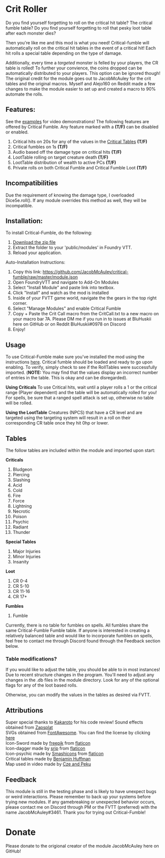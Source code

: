 # Crit Roller
Do you find yourself forgetting to roll on the critical hit table? The critical fumble table?
Do you find yourself forgetting to roll that pesky loot table after each monster dies?

Then you're like me and this mod is what you need!
Critical-fumble will automatically roll on the critical hit tables in the event of a critical hit! Each hit rolls a special table depending on the type of damage.

Additionally, every time a *targeted* monster is felled by your players, the CR table is rolled! 
To further your convience, the coins dropped can be automatically distributed to your players. This option can be ignored though!
The original credit for the module goes out to JacobMcAuley for the crit tables and the original macros. Myself and Alejo160 on Reddit made a few changes to make the module easier to set up and created a macro to 90% automate the rolls.

## Features:
See the [examples](##Examples) for video demonstrations!
The following features are offered by Critical Fumble. Any feature marked with a **(T/F)** can be disabled or enabled.
1. Critical hits on 20s for any of the values in the [Critical Tables](##Tables) **(T/F)** 
2. Critical fumbles on 1s **(T/F)**
3. Audio based off the damage type on critical hits **(T/F)**
4. LootTable rolling on target creature death **(T/F)**
5. LootTable distribution of wealth to active PCs **(T/F)**
6. Private rolls on both Critical Fumble and Critical Fumble Loot **(T/F)**

## Incompatibilities

Due the requirement of knowing the damage type, I overloaded Dice5e.roll(). If any module overrides this method as well, they will be incompatible. 

## Installation:

To install Critical-Fumble, do the following:

1. [Download the zip file](https://github.com/JacobMcAuley/critical-fumble/archive/master.zip)
2. Extract the folder to your 'public/modules' in Foundry VTT.
3. Reload your application.

Auto-Installation Instructions:

1. Copy this link: https://github.com/JacobMcAuley/critical-fumble/raw/master/module.json
2. Open FoundryVTT and navigate to Add-On Modules
3. Select "Install Module" and paste link into textbox.
4. Click "Install" and watch as the mod is installed
5. Inside of your FVTT game world, navigate the the gears in the top right corner.
6. Select "Manage Modules" and enable Critical Fumble
7. Copy + Paste the Crit Call macro from the CritCall.txt to a new macro on your macro bar
7A. Please DM me if you run in to issues at BluHuskii here on GitHub or on Reddit BluHuskii#0978 on Discord
8. Enjoy!

## Usage

To use Critical-Fumble make sure you've installed the mod using the instructions [here](##Installation).
Critical fumble should be loaded and ready to go upon enabling. To verify, simply check to see if the RollTables were successfully imported. (**NOTE:** You may find that the values display an incorrect number of entries in the table. This is okay and can be disregarded).

**Using Criticals**
To use Critical hits, wait until a player rolls a 1 or the critical range (Player dependent) and the table will be automatically rolled for you!
For spells, be sure that a ranged spell attack is set up, otherwise no table will be rolled.

**Using the LootTable**
Creatures (NPCS) that have a CR level and are targeted using the targeting system will result in a roll on their corresponding CR table once they hit 0hp or lower.

## Tables
The follow tables are included within the module and imported upon start:

**Criticals**
1. Bludgeon
2. Piercing
3. Slashing
4. Acid
5. Cold
6. Fire
7. Force
8. Lightning
9. Necrotic
10. Poison
11. Psychic
12. Radiant
13. Thunder

**Special Tables**
1. Major Injuries
2. Minor Injuries
3. Insanity

**Loot**
1. CR 0-4
2. CR 5-10
3. CR 11-16
4. CR 17+

**Fumbles**
1. Fumble

Currently, there is no table for fumbles on spells. All fumbles share the same Critical-Fumble Fumble table. If anyone is interested in creating a relatively balanced table and would like to incorporate fumbles on spells, feel free to contact me through Discord found through the Feedback section below.


### Table modifications?

If you would like to adjust the table, you should be able to in most instances! Due to recent structure changes in the program. You'll need to adjust any changes in the .db files in the module directory. Look for any of the optional flags for any of the loot based rolls.

Otherwise, you can modify the values in the tables as desired via FVTT.

## Attributions

Super special thanks to [Kakaroto](https://www.patreon.com/kakaroto/) for his code review!
Sound effects obtained from [Zapsplat](https://www.zapsplat.com)  
SVGs obtained from [FontAwesome](https://fontawesome.com). You can find the license by clicking [here](https://fontawesome.com/license)  
Icon-Sword made by [freepik](https://www.flaticon.com/authors/freepik) from [flaticon](https://www.flaticon.com/)  
Icon-dagger made by [srip](https://www.flaticon.com/authors/srip) from [flaticon](https://www.flaticon.com/)  
Icon-psychic made by [Smashicons](https://www.flaticon.com/authors/Smashicons) from [flaticon](https://www.flaticon.com/)  
Critical tables made by [Benjamin Huffman](https://sterlingvermin.files.wordpress.com/2016/09/critical-hits-revisited.pdf)  
Map used in video made by [Cze and Peku](https://www.patreon.com/czepeku/posts)

## Feedback

This module is still in the testing phase and is likely to have unexpect bugs or weird interactions. Please remember to back up your systems before trying new modules. If any gamebreaking or unexpected behavior occurs, please contact me on Discord through PM or the FVTT (preferred) with the name JacobMcAuley#3461. Thank you for trying out Critical-Fumble!

# Donate
Please donate to the origional creator of the module JacobMcAuley here on GitHub!
